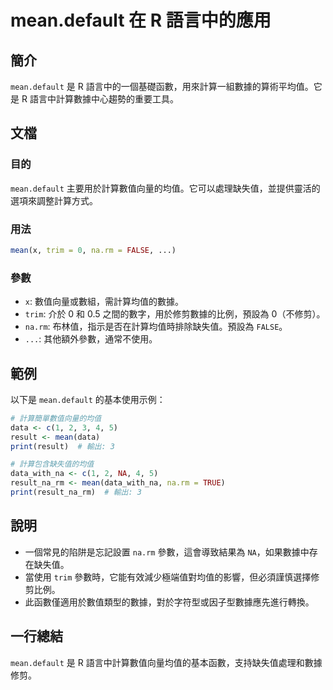 <!--
Meta Description: # mean.default 在 R 語言中的應用 ## 簡介 `mean.default` 是 R 語言中的一個基礎函數，用來計算一組數據的算術平均值。它是 R 語言中計算數據中心趨勢的重要工具。 ## 文檔 ### 目的 `mean.default` 主要用於計算數值向量的均值。它可以處理缺失值...
Meta Keywords: mean, default, trim, false, 預設為
-->

# mean.default 在 R 語言中的應用

## 簡介
`mean.default` 是 R 語言中的一個基礎函數，用來計算一組數據的算術平均值。它是 R 語言中計算數據中心趨勢的重要工具。

## 文檔
### 目的
`mean.default` 主要用於計算數值向量的均值。它可以處理缺失值，並提供靈活的選項來調整計算方式。

### 用法
```R
mean(x, trim = 0, na.rm = FALSE, ...)
```

### 參數
- `x`: 數值向量或數組，需計算均值的數據。
- `trim`: 介於 0 和 0.5 之間的數字，用於修剪數據的比例，預設為 0（不修剪）。
- `na.rm`: 布林值，指示是否在計算均值時排除缺失值。預設為 `FALSE`。
- `...`: 其他額外參數，通常不使用。

## 範例
以下是 `mean.default` 的基本使用示例：

```R
# 計算簡單數值向量的均值
data <- c(1, 2, 3, 4, 5)
result <- mean(data)
print(result)  # 輸出: 3

# 計算包含缺失值的均值
data_with_na <- c(1, 2, NA, 4, 5)
result_na_rm <- mean(data_with_na, na.rm = TRUE)
print(result_na_rm)  # 輸出: 3
```

## 說明
- 一個常見的陷阱是忘記設置 `na.rm` 參數，這會導致結果為 `NA`，如果數據中存在缺失值。
- 當使用 `trim` 參數時，它能有效減少極端值對均值的影響，但必須謹慎選擇修剪比例。
- 此函數僅適用於數值類型的數據，對於字符型或因子型數據應先進行轉換。

## 一行總結
`mean.default` 是 R 語言中計算數值向量均值的基本函數，支持缺失值處理和數據修剪。